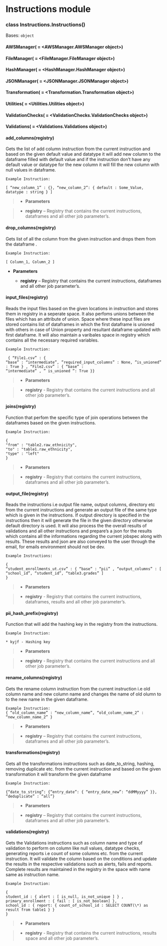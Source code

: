 # Instructions module


### class Instructions.Instructions()
Bases: `object`


#### AWSManager( = <AWSManager.AWSManager object>)

#### FileManager( = <FileManager.FileManager object>)

#### HashManager( = <HashManager.HashManager object>)

#### JSONManager( = <JSONManager.JSONManager object>)

#### Transformation( = <Transformation.Transformation object>)

#### Utilities( = <Utilities.Utilities object>)

#### ValidationChecks( = <ValidationChecks.ValidationChecks object>)

#### Validations( = <Validations.Validations object>)

#### add_columns(registry)
Gets the list of add column instruction from the current instruction and based on the given default value and datatype it
will add new column to the dataframe filled with default value and if the instruction don’t have any default value or datatype for the
new column it will fill the new column with null values in dataframe.

    Example Instruction:
    
    [ “new_column_1” : {}, “new_column_2”: { default : Some_Value, datatype : string } ]


>* **Parameters**

>  * **registry** – Registry that contains the current instructions, dataframes and all other job parameter’s.



#### drop_columns(registry)
Gets list of all the column from the given instruction and drops them from the dataframe .

    Example Instruction:
    
    [ Column_1, Column_2 ]
    

* **Parameters**

   * **registry** – Registry that contains the current instructions, dataframes and all other job parameter’s.



#### input_files(registry)
Reads the input files based on the given locations in instruction and stores them in registry in a seperate
space. It also perfoms unions between the files which has an attribute of union. Space where these input
files are stored contains list of dataframes in which the first dataframe is unioned with others in case of
Union property and resultant dataframe updated with first dataframe. It will also maintain a varibales space
in registry which contains all the necessary required variables.

    Example Instruction:
     
     { “File1.csv” : {
    “base” : “intermediate”, ”required_input_columns” : None, ”is_unioned” : True } , “File2.csv” : { “base” :
    “intermediate” , ” is_unioned ”: True }}

>
>* **Parameters**

>   * **registry** -  Registry that contains the current instructions and all other job parameter’s.



#### joins(registry)
Function that perfom the specific type of join operations between the dataframes based on the given instructions.

    Example Instruction:
    
    {
    "from" : "table2.raw_ethnicity",
    "to" : "table1.raw_ethnicity",
    "type" : "left"
    }


>* **Parameters**

>  *  **registry** - Registry that contains the current instructions, dataframes and all other job parameter’s.



#### output_file(registry)
Reads the instructions i.e output file name, output columns, directory etc from the current instructions and
generate an output file of the same type which is given in the instructions. If output directory is specified
in the instructions then it will generate the file in the given directory otherwise default directory is
used. It will also process the the overall results of validations and all other instructions and prepare’s a
json for the results which contains all the informations regarding the current jobspec along with results.
These results and json are also conveyed to the user through the email, for emails environment should not be
dev.

    Example Instructions:
    
    {
    “student_enrollments_ut.csv” : { “base” : “pii” , “output_columns” : [ “school_id”, “student_id”, “table3.grades” ]
    }

> 
>* **Parameters**

>   * **registry** -   Registry that contains the current instructions, dataframes, results and all other job parameter’s.



#### pii_hash_prefix(registry)
Function that will add the hashing key in the registry from the instructions.

    Example Instruction:

    * kyjf - Hashing key


>* **Parameters**

>   * **registry** - Registry that contains the current instructions and all other job parameter’s.



#### rename_columns(registry)
Gets the rename column instruction from the current instruction i.e old column name and new column name and changes the name of old olumn to to the new name in the given dataframe.

    Example Instruction:
    { “old_column_name” : “new_column_name”, “old_column_name_2” : “new_column_name_2” }


>* **Parameters**

>   * **registry** – Registry that contains the current instructions, dataframes and all other job parameter’s.



#### transformations(registry)
Gets all the transformations instructions such as date_to_string, hashing, removing duplicate etc. from the current
instruction and based on the given transformation it will transform the given dataframe

    Example Instruction:
    
    {“date_to_string”: {“entry_date”: { “entry_date_new”: “ddMMyyyy” }}, “deduplicate” : “all”}
    

>* **Parameters**

>  *  **registry** – Registry that contains the current instructions, dataframes and all other job parameter’s.



#### validations(registry)
Gets the Validations instructions such as column name and type of validation to perform on column like null
values, datatype checks, generating reports i.e count of some columns etc. from the current instruction. It
will validate the column based on the conditions and update the results in the respective validations such as
alerts, fails and reports. Complete results are maintained in the registry in the space with name same as
instruction name.

    Example Instruction:
    
    {
    student_id : { alert : [ is_null, is_not_unique ] } ,
    primary_enrollment : { fail : [ is_not_boolean] },
    school_id : { report: { count_of_school_id : SELECT COUNT(\*) as result from table1 } }
    }


>* **Parameters**

>   * **registry** -  Registry that contains the current instructions, results space and all other job parameter’s.

